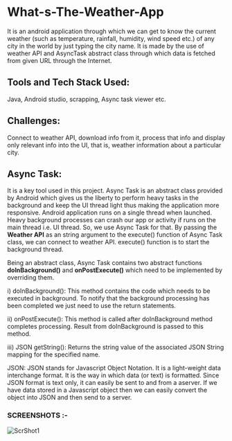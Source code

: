 # What-s-The-Weather-App
It is an android application through which we can get to know the current weather (such as temperature, rainfall, humidity, wind speed etc.) of any city in the world by just typing the city name. It  is made by the use of weather API and AsyncTask abstract class through which data is fetched from given URL through the Internet.

## Tools and Tech Stack Used:
Java, Android studio, scrapping, Async task viewer etc.

## Challenges:
Connect to weather API, download info from it, process that info and display only relevant info into the UI, that is, weather information about a particular city.

## Async Task:
It is a key tool used in this project. Async Task is an abstract class provided by Android which gives us the liberty to perform heavy tasks in the background and keep the UI thread light thus making the application more responsive. Android application runs on a single thread when launched. Heavy background processes can crash our app or activity if runs on the main thread i.e. UI thread. So, we use Async Task for that. By passing the **Weather API** as an string argument to the execute() function of Async Task class, we can connect to weather API. execute() function is to start the background thread.

Being an abstract class, Async Task contains two abstract functions **doInBackground()** and **onPostExecute()** which need to be implemented by overriding them.

i) doInBackground(): This method contains the code which needs to be executed in background. To notify that the background processing has been completed we just need to use the return statements.

ii) onPostExecute(): This method is called after doInBackground method completes processing. Result from doInBackground is passed to this method.

iii) JSON getString(): Returns the string value of the associated JSON String mapping for the specified name.

JSON: JSON stands for Javascript Object Notation. It is a light-weight data interchange format. It is the way in which data (or text) is formatted. Since JSON format is text only, it can easily be sent to and from a aserver. If we have data stored in a Javascript object then we can easily convert the object into JSON and then send to a server.

### SCREENSHOTS :-

![ScrShot1](https://drive.google.com/file/d/1nXtT7chQ5yb5K3Gn8TTXjz2RS_xaOOxc/view?usp=share_link)

